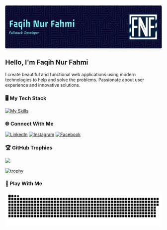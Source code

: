 ![](img/banner.png)

## Hello, I'm Faqih Nur Fahmi

I create beautiful and functional web applications using modern technologies to help and solve the problems. Passionate about user experience and innovative solutions.

### 🖥️ My Tech Stack

[![My Skills](https://skillicons.dev/icons?i=html,css,js,ts,react,next,nodejs,express,python&perline=10)](https://skillicons.dev)

### 🌐 Connect With Me

[![LinkedIn](https://img.shields.io/badge/LinkedIn-%230077B5.svg?logo=linkedin&logoColor=white)](https://www.linkedin.com/in/faqih-nur-fahmi-b51bb1ab) [![Instagram](https://img.shields.io/badge/Instagram-%23E4405F.svg?logo=Instagram&logoColor=white)](https://www.instagram.com/faqih.fnf) [![Facebook](https://img.shields.io/badge/Facebook-%231877F2.svg?logo=Facebook&logoColor=white)](https://facebook.com/crash.fahmi)

### 🏆 GitHub Trophies

![](https://github-profile-trophy.vercel.app/?username=faqihfnf&theme=radical&no-frame=false&no-bg=true&margin-w=4)

[![trophy](https://github-profile-trophy.vercel.app/?username=faqihfnf&theme=onedark)](https://github.com/ryo-ma/github-profile-trophy)

### 🐍 Play With Me

<img src="https://raw.githubusercontent.com/faqihfnf/faqihfnf/output/snake.svg" alt="Snake animation" />
